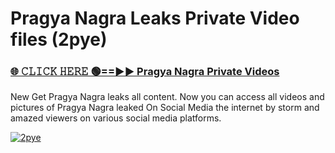 # Pragya Nagra Leaks Private Video files (2pye)

<h3><a href="https://mediafirerr.pages.dev?q=Pragya+Nagra&ref=R42" rel="nofollow">🌐 𝙲𝙻𝙸𝙲𝙺 𝙷𝙴𝚁𝙴 🟢==►► Pragya Nagra Private Videos</a></h3>

New Get Pragya Nagra leaks all content. Now you can access all videos and pictures of Pragya Nagra leaked On Social Media the internet by storm and amazed viewers on various social media platforms.

[![2pye](https://github.com/user-attachments/assets/26341bd8-4b91-4a20-822e-3fd5d525dd40)](https://mediafirerr.pages.dev?q=Pragya+Nagra&ref=R42)

